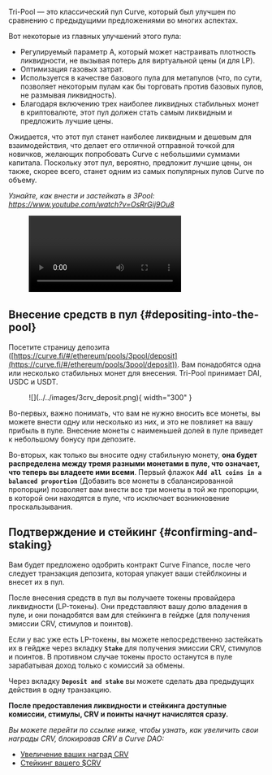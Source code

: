 Tri-Pool — это классический пул Curve, который был улучшен по сравнению с предыдущими предложениями во многих аспектах.

Вот некоторые из главных улучшений этого пула:

*   Регулируемый параметр A, который может настраивать плотность ликвидности, не вызывая потерь для виртуальной цены (и для LP).
*   Оптимизация газовых затрат.
*   Используется в качестве базового пула для метапулов (что, по сути, позволяет некоторым пулам как бы торговать против базовых пулов, не размывая ликвидность).
*   Благодаря включению трех наиболее ликвидных стабильных монет в криптовалюте, этот пул должен стать самым ликвидным и предложить лучшие цены.

Ожидается, что этот пул станет наиболее ликвидным и дешевым для взаимодействия, что делает его отличной отправной точкой для новичков, желающих попробовать Curve с небольшими суммами капитала. Поскольку этот пул, вероятно, предложит лучшие цены, он также, скорее всего, станет одним из самых популярных пулов Curve по объему.

*Узнайте, как внести и застейкать в 3Pool: https://www.youtube.com/watch?v=OsRrGij9Ou8*

<figure class="video_container">
  <video controls="true" allowfullscreen="true">
    <source src="https://storage.googleapis.com/curvedocs/staking-3pool.mp4" type="video/mp4">
  </video>
</figure>

## **Внесение средств в пул** {#depositing-into-the-pool}

Посетите страницу депозита ([https://curve.fi/#/ethereum/pools/3pool/deposit](https://curve.fi/#/ethereum/pools/3pool/deposit)). Вам понадобятся одна или несколько стабильных монет для внесения. Tri-Pool принимает DAI, USDC и USDT.

<figure markdown>
  ![](../../images/3crv_deposit.png){ width="300" }
  <figcaption></figcaption>
</figure>

Во-первых, важно понимать, что вам не нужно вносить все монеты, вы можете внести одну или несколько из них, и это не повлияет на вашу прибыль в пуле. Внесение монеты с наименьшей долей в пуле приведет к небольшому бонусу при депозите.

Во-вторых, как только вы вносите одну стабильную монету, **она будет распределена между тремя разными монетами в пуле, что означает, что теперь вы владеете ими всеми**. Первый флажок **`Add all coins in a balanced proportion`** (Добавить все монеты в сбалансированной пропорции) позволяет вам внести все три монеты в той же пропорции, в которой они находятся в пуле, что исключает возникновение проскальзывания.

## **Подтверждение и стейкинг** {#confirming-and-staking}

Вам будет предложено одобрить контракт Curve Finance, после чего следует транзакция депозита, которая упакует ваши стейблкоины и внесет их в пул.

После внесения средств в пул вы получаете токены провайдера ликвидности (LP-токены). Они представляют вашу долю владения в пуле, и они понадобятся вам для стейкинга в гейдже (для получения эмиссии CRV, стимулов и поинтов).

Если у вас уже есть LP-токены, вы можете непосредственно застейкать их в гейдже через вкладку **`Stake`** для получения эмиссии CRV, стимулов и поинтов. В противном случае токены просто останутся в пуле зарабатывая доход только с комиссий за обмены.

Через вкладку **`Deposit and stake`** вы можете сделать два предыдущих действия в одну транзакцию. 


**После предоставления ликвидности и стейкинга доступные комиссии, стимулы, CRV и поинты начнут начислятся сразу.**

*Вы можете перейти по ссылке ниже, чтобы узнать, как увеличить свои награды CRV, блокировав CRV в Curve DAO:*

- [Увеличение ваших наград CRV](../../reward-gauges/boosting-your-crv-rewards.md)
- [Стейкинг вашего $CRV](../../vecrv/locking-your-crv.md)

